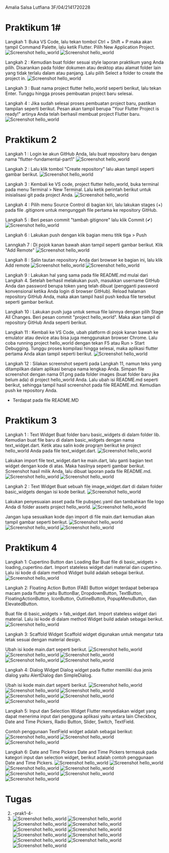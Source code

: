 Amalia Salsa Lutfiana
3F/04/2141720228

# Praktikum 1#

 Langkah 1:
 Buka VS Code, lalu tekan tombol Ctrl + Shift + P maka akan tampil Command Palette, lalu ketik Flutter. Pilih New Application Project.
  ![Screenshot hello_world](images/Screenshot(2311).png)
 ![Screenshot hello_world](images/Screenshot(2312).png)

Langkah 2 :
Kemudian buat folder sesuai style laporan praktikum yang Anda pilih. Disarankan pada folder dokumen atau desktop atau alamat folder lain yang tidak terlalu dalam atau panjang. Lalu pilih Select a folder to create the project in.
![Screenshot hello_world](images/Screenshot(2313).png)

Langkah 3 :
Buat nama project flutter hello_world seperti berikut, lalu tekan Enter. Tunggu hingga proses pembuatan project baru selesai.

Langkah 4 :
Jika sudah selesai proses pembuatan project baru, pastikan tampilan seperti berikut. Pesan akan tampil berupa "Your Flutter Project is ready!" artinya Anda telah berhasil membuat project Flutter baru.
![Screenshot hello_world](images/Screenshot(2310).png)

# Praktikum 2 #

Langkah 1 :
Login ke akun GitHub Anda, lalu buat repository baru dengan nama "flutter-fundamental-part1"
![Screenshot hello_world](images/Screenshot(2314).png)

Langkah 2 :
Lalu klik tombol "Create repository" lalu akan tampil seperti gambar berikut.
![Screenshot hello_world](images/Screenshot(2315).png)

Langkah 3 :
Kembali ke VS code, project flutter hello_world, buka terminal pada menu Terminal > New Terminal. Lalu ketik perintah berikut untuk inisialisasi git pada project Anda.
![Screenshot hello_world](images/Screenshot(2316).png)

Langkah 4 :
Pilih menu Source Control di bagian kiri, lalu lakukan stages (+) pada file .gitignore untuk mengunggah file pertama ke repository GitHub.

Langkah 5 :
Beri pesan commit "tambah gitignore" lalu klik Commit (✔)
![Screenshot hello_world](images/Screenshot(2317).png)

Langkah 6 :
Lakukan push dengan klik bagian menu titik tiga > Push

Lanngkah 7 :
Di pojok kanan bawah akan tampil seperti gambar berikut. Klik "Add Remote"
![Screenshot hello_world](images/Screenshot(2318).png)

Langkah 8 :
Salin tautan repository Anda dari browser ke bagian ini, lalu klik Add remote
![Screenshot hello_world](images/Screenshot(2319).png)
![Screenshot hello_world](images/Screenshot(2320).png)

Langkah 9 :
Lakukan hal yang sama pada file README.md mulai dari Langkah 4. Setelah berhasil melakukan push, masukkan username GitHub Anda dan password berupa token yang telah dibuat (pengganti password konvensional ketika Anda login di browser GitHub). Reload halaman repository GitHub Anda, maka akan tampil hasil push kedua file tersebut seperti gambar berikut.

Langkah 10 :
Lakukan push juga untuk semua file lainnya dengan pilih Stage All Changes. Beri pesan commit "project hello_world". Maka akan tampil di repository GitHub Anda seperti berikut.

Langkah 11 :
Kembali ke VS Code, ubah platform di pojok kanan bawah ke emulator atau device atau bisa juga menggunakan browser Chrome. Lalu coba running project hello_world dengan tekan F5 atau Run > Start Debugging. Tunggu proses kompilasi hingga selesai, maka aplikasi flutter pertama Anda akan tampil seperti berikut.
![Screenshot hello_world](images/Screenshot(2324).png)

Langkah 12 :
Silakan screenshot seperti pada Langkah 11, namun teks yang ditampilkan dalam aplikasi berupa nama lengkap Anda. Simpan file screenshot dengan nama 01.png pada folder images (buat folder baru jika belum ada) di project hello_world Anda. Lalu ubah isi README.md seperti berikut, sehingga tampil hasil screenshot pada file README.md. Kemudian push ke repository Anda.
- Terdapat pada file README.MD

# Praktikum 3 #

 Langkah 1 : Text Widget
 Buat folder baru basic_widgets di dalam folder lib. Kemudian buat file baru di dalam basic_widgets dengan nama text_widget.dart. Ketik atau salin kode program berikut ke project hello_world Anda pada file text_widget.dart.
 ![Screenshot hello_world](images/Screenshot(2325).png)

 Lakukan import file text_widget.dart ke main.dart, lalu ganti bagian text widget dengan kode di atas. Maka hasilnya seperti gambar berikut. Screenshot hasil milik Anda, lalu dibuat laporan pada file README.md.
![Screenshot hello_world](images/Screenshot(2326).png)
![Screenshot hello_world](images/Screenshot(2327).png)

Langkah 2 : Text Widget
Buat sebuah file image_widget.dart di dalam folder basic_widgets dengan isi kode berikut.
 ![Screenshot hello_world](images/Screenshot(2329).png)

 Lakukan penyesuaian asset pada file pubspec.yaml dan tambahkan file logo Anda di folder assets project hello_world.
 ![Screenshot hello_world](images/Screenshot(2331).png)

 Jangan lupa sesuaikan kode dan import di file main.dart kemudian akan tampil gambar seperti berikut.
![Screenshot hello_world](images/Screenshot(2337).png)
![Screenshot hello_world](images/Screenshot(2336).png)
![Screenshot hello_world](images/Screenshot(2335).png)


# Praktikum 4 #

Langkah 1: Cupertino Button dan Loading Bar
Buat file di basic_widgets > loading_cupertino.dart. Import stateless widget dari material dan cupertino. Lalu isi kode di dalam method Widget build adalah sebagai berikut.
![Screenshot hello_world](images/Screenshot(2340).png)

Langkah 2: Floating Action Button (FAB)
Button widget terdapat beberapa macam pada flutter yaitu ButtonBar, DropdownButton, TextButton, FloatingActionButton, IconButton, OutlineButton, PopupMenuButton, dan ElevatedButton.

Buat file di basic_widgets > fab_widget.dart. Import stateless widget dari material. Lalu isi kode di dalam method Widget build adalah sebagai berikut.
![Screenshot hello_world](images/Screenshot(2341).png)

Langkah 3: Scaffold Widget
Scaffold widget digunakan untuk mengatur tata letak sesuai dengan material design.

Ubah isi kode main.dart seperti berikut.
![Screenshot hello_world](images/Screenshot(2348).png)
![Screenshot hello_world](images/Screenshot(2344).png)
![Screenshot hello_world](images/Screenshot(2345).png)
![Screenshot hello_world](images/Screenshot(2346).png)
![Screenshot hello_world](images/Screenshot(2347).png)

Langkah 4: Dialog Widget
Dialog widget pada flutter memiliki dua jenis dialog yaitu AlertDialog dan SimpleDialog.

Ubah isi kode main.dart seperti berikut.
![Screenshot hello_world](images/Screenshot(2351).png)
![Screenshot hello_world](images/Screenshot(2352).png)
![Screenshot hello_world](images/Screenshot(2353).png)
![Screenshot hello_world](images/Screenshot(2354).png)
![Screenshot hello_world](images/Screenshot(2349).png)
![Screenshot hello_world](images/Screenshot(2350).png)

Langkah 5: Input dan Selection Widget
Flutter menyediakan widget yang dapat menerima input dari pengguna aplikasi yaitu antara lain Checkbox, Date and Time Pickers, Radio Button, Slider, Switch, TextField.

Contoh penggunaan TextField widget adalah sebagai berikut:
![Screenshot hello_world](images/Screenshot(2357).png)
![Screenshot hello_world](images/Screenshot(2355).png)
![Screenshot hello_world](images/Screenshot(2356).png)

Langkah 6: Date and Time Pickers
Date and Time Pickers termasuk pada kategori input dan selection widget, berikut adalah contoh penggunaan Date and Time Pickers.
![Screenshot hello_world](images/Screenshot(2361).png)
![Screenshot hello_world](images/Screenshot(2362).png)
![Screenshot hello_world](images/Screenshot(2363).png)
![Screenshot hello_world](images/Screenshot(2364).png)
![Screenshot hello_world](images/Screenshot(2358).png)
![Screenshot hello_world](images/Screenshot(2359).png)
![Screenshot hello_world](images/Screenshot(2360).png)


# Tugas #
 2. -prak1-4-
 3. ![Screenshot hello_world](images/Screenshot(2383).png)
    ![Screenshot hello_world](images/Screenshot(2384).png)
    ![Screenshot hello_world](images/Screenshot(2385).png)
    ![Screenshot hello_world](images/Screenshot(2386).png)
    ![Screenshot hello_world](images/Screenshot(2387).png)
    ![Screenshot hello_world](images/Screenshot(2388).png)
    ![Screenshot hello_world](images/Screenshot(2389).png)
    ![Screenshot hello_world](images/Screenshot(2390).png)
    ![Screenshot hello_world](images/Screenshot(2391).png)
    ![Screenshot hello_world](images/Screenshot(2382).png)
    ![Screenshot hello_world](images/Screenshot(2381).png)
